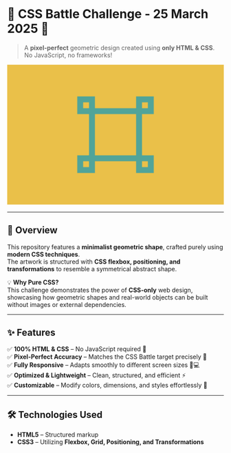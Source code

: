# 🎨 CSS Battle Challenge - 25 March 2025 🎯  

> A **pixel-perfect** geometric design created using **only HTML & CSS**. No JavaScript, no frameworks!  

![CSS Battle Preview](preview.png)  

---  

## 🎨 Overview  
This repository features a **minimalist geometric shape**, crafted purely using **modern CSS techniques**.  
The artwork is structured with **CSS flexbox, positioning, and transformations** to resemble a symmetrical abstract shape.  

💡 **Why Pure CSS?**  
This challenge demonstrates the power of **CSS-only** web design, showcasing how geometric shapes and real-world objects can be built without images or external dependencies.  

---  

## ✨ Features  
✅ **100% HTML & CSS** – No JavaScript required 🚀  
✅ **Pixel-Perfect Accuracy** – Matches the CSS Battle target precisely 🎯  
✅ **Fully Responsive** – Adapts smoothly to different screen sizes 📱💻  
✅ **Optimized & Lightweight** – Clean, structured, and efficient ⚡  
✅ **Customizable** – Modify colors, dimensions, and styles effortlessly 🎨  

---  

## 🛠️ Technologies Used  
- **HTML5** – Structured markup  
- **CSS3** – Utilizing **Flexbox, Grid, Positioning, and Transformations**
